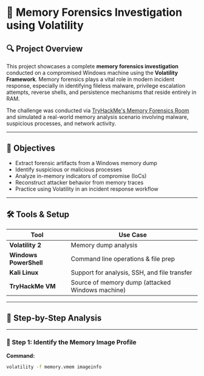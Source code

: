 # 🧠 Memory Forensics Investigation using Volatility

## 🔍 Project Overview

This project showcases a complete **memory forensics investigation** conducted on a compromised Windows machine using the **Volatility Framework**. Memory forensics plays a vital role in modern incident response, especially in identifying fileless malware, privilege escalation attempts, reverse shells, and persistence mechanisms that reside entirely in RAM.

The challenge was conducted via [TryHackMe's Memory Forensics Room](https://tryhackme.com/room/memoryforensics) and simulated a real-world memory analysis scenario involving malware, suspicious processes, and network activity.

---

## 🎯 Objectives

- Extract forensic artifacts from a Windows memory dump
- Identify suspicious or malicious processes
- Analyze in-memory indicators of compromise (IoCs)
- Reconstruct attacker behavior from memory traces
- Practice using Volatility in an incident response workflow

---

## 🛠️ Tools & Setup

| Tool             | Use Case                                 |
|------------------|-------------------------------------------|
| **Volatility 2** | Memory dump analysis                      |
| **Windows PowerShell** | Command line operations & file prep       |
| **Kali Linux**   | Support for analysis, SSH, and file transfer |
| **TryHackMe VM** | Source of memory dump (attacked Windows machine) |

---

## 🧠 Step-by-Step Analysis

---

### 📁 Step 1: Identify the Memory Image Profile

**Command:**
```bash
volatility -f memory.vmem imageinfo
